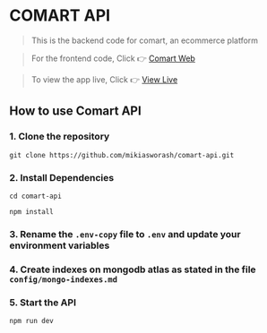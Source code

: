 # COMART API

> This is the backend code for comart, an ecommerce platform

> For the frontend code, Click 👉 [Comart Web](https://github.com/mikiasworash/comart-web)

> To view the app live, Click 👉 [View Live](https://comart-web.vercel.app/)

## How to use Comart API

### 1. Clone the repository

```
git clone https://github.com/mikiasworash/comart-api.git
```

### 2. Install Dependencies

```
cd comart-api

npm install
```

### 3. Rename the `.env-copy` file to `.env` and update your environment variables

### 4. Create indexes on mongodb atlas as stated in the file `config/mongo-indexes.md`

### 5. Start the API

```
npm run dev
```
